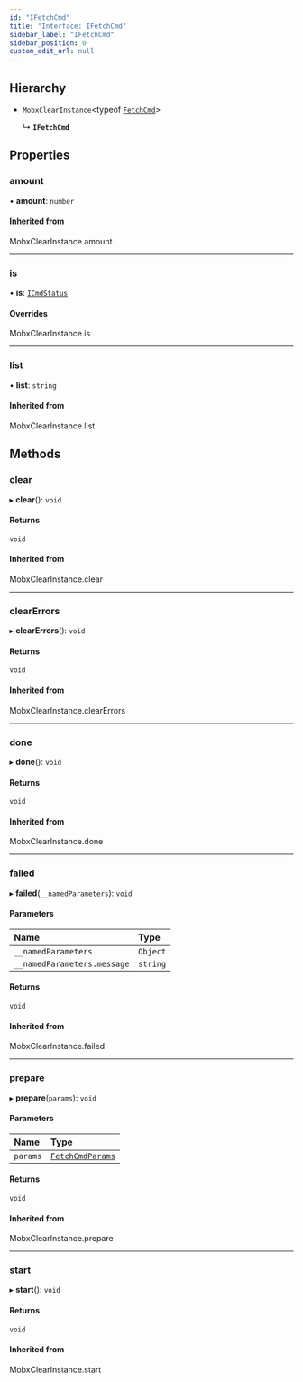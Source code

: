 ```yaml
---
id: "IFetchCmd"
title: "Interface: IFetchCmd"
sidebar_label: "IFetchCmd"
sidebar_position: 0
custom_edit_url: null
---
```


## Hierarchy

- `MobxClearInstance`<typeof [`FetchCmd`](../modules.md#fetchcmd)\>

  ↳ **`IFetchCmd`**

## Properties

### amount

• **amount**: `number`

#### Inherited from

MobxClearInstance.amount

___

### is

• **is**: [`ICmdStatus`](ICmdStatus.md)

#### Overrides

MobxClearInstance.is

___

### list

• **list**: `string`

#### Inherited from

MobxClearInstance.list

## Methods

### clear

▸ **clear**(): `void`

#### Returns

`void`

#### Inherited from

MobxClearInstance.clear

___

### clearErrors

▸ **clearErrors**(): `void`

#### Returns

`void`

#### Inherited from

MobxClearInstance.clearErrors

___

### done

▸ **done**(): `void`

#### Returns

`void`

#### Inherited from

MobxClearInstance.done

___

### failed

▸ **failed**(`__namedParameters`): `void`

#### Parameters

| Name | Type |
| :------ | :------ |
| `__namedParameters` | `Object` |
| `__namedParameters.message` | `string` |

#### Returns

`void`

#### Inherited from

MobxClearInstance.failed

___

### prepare

▸ **prepare**(`params`): `void`

#### Parameters

| Name | Type |
| :------ | :------ |
| `params` | [`FetchCmdParams`](FetchCmdParams.md) |

#### Returns

`void`

#### Inherited from

MobxClearInstance.prepare

___

### start

▸ **start**(): `void`

#### Returns

`void`

#### Inherited from

MobxClearInstance.start
